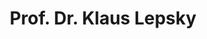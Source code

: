 ---
title: "Prof. Dr. Klaus Lepsky"
titles: "Prof. Dr."
firstname: "Klaus"
lastname: "Lepsky"
role: "Professor"
research-interests:
description: "Lorem ipsum dolor sit amet, consetetur sadipscing elitr, sed diam nonumy eirmod tempor"
contact:
  address: "5"
  phone: "6"
  fax: "7"
  mail: "8"
social_media:
  linkedin: "abc"
  twitter: "abc"
  researchgate: "abc"
links:
  private-site: https://www.indexierung-retrieval.de/
---